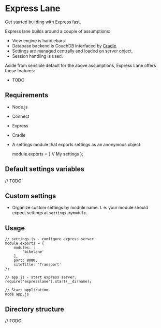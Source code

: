 
# Express Lane

Get started building with [Express](http://expressjs.com/) fast.

Express lane builds around a couple of assumptions:

- View engine is handlebars.
- Database backend is CouchDB interfaced by [Cradle](https://github.com/cloudhead/cradle).
- Settings are managed centrally and loaded on server object.
- Session handling is used.

Aside from sensible default for the above assumptions, Express Lane offers
these features:

- TODO

## Requirements

- Node.js
- Connect
- Express
- Cradle
- A settings module that exports settings as an anonymous object:

    module.exports = {
        // My settings
    };

## Default settings variables

// TODO

## Custom settings

- Organize custom settings by module name. I. e. your module should expect
  settings at `settings.mymodule`.

## Usage

    // settings.js - configure express server.
    module.exports = {
        modules: [
            'bikelane'
        ],
        port: 8080,
        siteTitle: 'Transport'
    };

    // app.js - start express server.
    require('expresslane').start(__dirname);

    // Start application.
    node app.js

## Directory structure

// TODO
